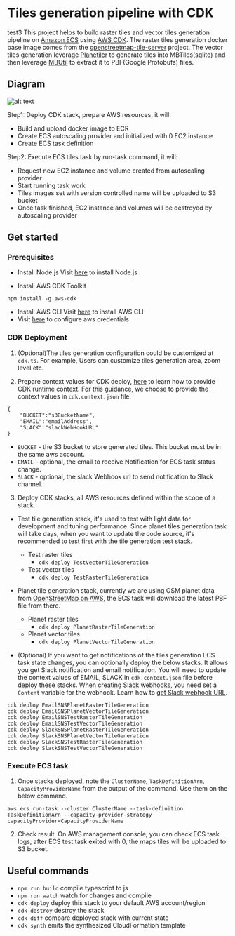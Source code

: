 # Tiles generation pipeline with CDK
test3
This project helps to build raster tiles and vector tiles generation pipeline on [Amazon ECS](https://aws.amazon.com/ecs/) using [AWS CDK](https://aws.amazon.com/cdk/). The raster tiles generation docker base image comes from the [openstreetmap-tile-server](https://github.com/Overv/openstreetmap-tile-server) project. The vector tiles generation leverage [Planetiler](https://github.com/onthegomap/planetiler) to generate tiles into MBTiles(sqlite) and then leverage [MBUtil](https://github.com/mapbox/mbutil) to extract it to PBF(Google Protobufs) files.

## Diagram
![alt text](./tiles-generation-diagram.png)

Step1: Deploy CDK stack, prepare AWS resources, it will:
* Build and upload docker image to ECR
* Create ECS autoscaling provider and initialized with 0 EC2 instance
* Create ECS task definition

Step2: Execute ECS tiles task by run-task command, it will:
* Request new EC2 instance and volume created from autoscaling provider
* Start running task work
* Tiles images set with version controlled name will be uploaded to S3 bucket
* Once task finished, EC2 instance and volumes will be destroyed by autoscaling provider 

## Get started
### Prerequisites
* Install Node.js
Visit [here](https://nodejs.org/en/) to install Node.js

* Install AWS CDK Toolkit
```
npm install -g aws-cdk
```

* Install AWS CLI
Visit [here](https://docs.aws.amazon.com/cli/latest/userguide/getting-started-install.html) to install AWS CLI
* Visit [here](https://docs.aws.amazon.com/cdk/latest/guide/getting_started.html#getting_started_prerequisites) to configure aws credentials

### CDK Deployment

1. (Optional)The tiles generation configuration could be customized at `cdk.ts`. For example, Users can customize tiles generation area, zoom level etc.


2. Prepare context values for CDK deploy, [here](https://docs.aws.amazon.com/cdk/v2/guide/context.html#context_construct) to learn how to provide CDK runtime context. For this guidance, we choose to provide the context values in `cdk.context.json` file.
```
{
    "BUCKET":"s3BucketName",
    "EMAIL":"emailAddress",
    "SLACK":"slackWebHookURL"
} 
```
* `BUCKET` - the S3 bucket to store generated tiles. This bucket must be in the same aws account.
* `EMAIL` - optional, the email to receive Notification for ECS task status change.
* `SLACK` - optional, the slack Webhook url to send notification to Slack channel.

3. Deploy CDK stacks, all AWS resources defined within the scope of a stack.

- Test tile generation stack, it's used to test with light data for development and tuning performance. Since planet tiles generation task will take days, when you want to update the code source, it's recommended to test first with the tile generation test stack.

  - Test raster tiles
    - `cdk deploy TestVectorTileGeneration`
  - Test vector tiles
    - `cdk deploy TestRasterTileGeneration`

* Planet tile generation stack, currently we are using OSM planet data from [OpenStreetMap on AWS](https://registry.opendata.aws/osm/), the ECS task will download the latest PBF file from there.
  - Planet raster tiles
    - `cdk deploy PlanetRasterTileGeneration`
  - Planet vector tiles
    - `cdk deploy PlanetVectorTileGeneration`

* (Optional) If you want to get notifications of the tiles generation ECS task state changes, you can optionally deploy the below stacks. It allows you get Slack notification and email notification. You will need to update the context values of EMAIL, SLACK in `cdk.context.json` file before deploy these stacks. When creating Slack webhooks, you need set a `Content` variable for the webhook. Learn  how to [get Slack webhook URL](https://slack.com/help/articles/360041352714-Create-more-advanced-workflows-using-webhooks).

```
cdk deploy EmailSNSPlanetRasterTileGeneration
cdk deploy EmailSNSPlanetVectorTileGeneration
cdk deploy EmailSNSTestRasterTileGeneration
cdk deploy EmailSNSTestVectorTileGeneration
cdk deploy SlackSNSPlanetRasterTileGeneration
cdk deploy SlackSNSPlanetVectorTileGeneration
cdk deploy SlackSNSTestRasterTileGeneration
cdk deploy SlackSNSTestVectorTileGeneration
```

### Execute ECS task

1. Once stacks deployed, note the `ClusterName`, `TaskDefinitionArn`, `CapacityProviderName` from the output of the command. Use them on the below command.

```
aws ecs run-task --cluster ClusterName --task-definition TaskDefinitionArn --capacity-provider-strategy capacityProvider=CapacityProviderName
```

2. Check result. On AWS management console, you can check ECS task logs, after ECS test task exited with 0, the maps tiles will be uploaded to S3 bucket.

## Useful commands

 * `npm run build`   compile typescript to js
 * `npm run watch`   watch for changes and compile
 * `cdk deploy`      deploy this stack to your default AWS account/region
 * `cdk destroy`     destroy the stack
 * `cdk diff`        compare deployed stack with current state
 * `cdk synth`       emits the synthesized CloudFormation template
